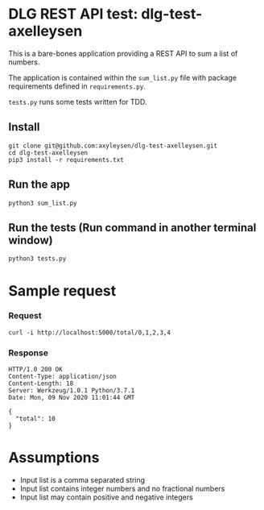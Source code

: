 # DLG REST API test: dlg-test-axelleysen

This is a bare-bones application providing a REST API to sum a list of numbers.

The application is contained within the `sum_list.py` file with package requirements defined in `requirements.py`.


`tests.py` runs some tests written for TDD.


## Install
    git clone git@github.com:axyleysen/dlg-test-axelleysen.git
    cd dlg-test-axelleysen
    pip3 install -r requirements.txt


## Run the app
    python3 sum_list.py


## Run the tests (Run command in another terminal window)
    python3 tests.py


# Sample request

### Request

	curl -i http://localhost:5000/total/0,1,2,3,4

### Response

	HTTP/1.0 200 OK
	Content-Type: application/json
	Content-Length: 18
	Server: Werkzeug/1.0.1 Python/3.7.1
	Date: Mon, 09 Nov 2020 11:01:44 GMT

	{
	  "total": 10
	}


# Assumptions
- Input list is a comma separated string
- Input list contains integer numbers and no fractional numbers 
- Input list may contain positive and negative integers 